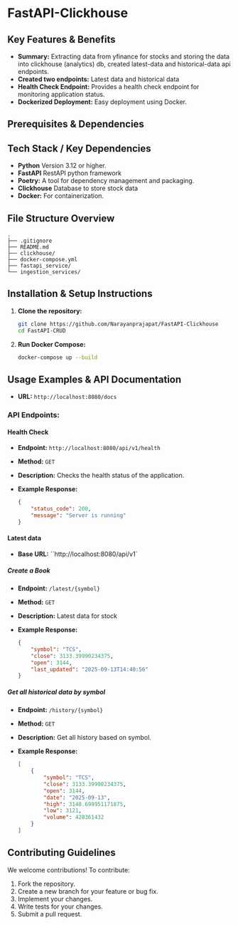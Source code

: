 # FastAPI-Clickhouse

## Key Features & Benefits
- **Summary:** Extracting data from yfinance for stocks and storing the data into clickhouse (analytics) db, created latest-data and historical-data api endpoints.
- **Created two endpoints:** Latest data and historical data
- **Health Check Endpoint:** Provides a health check endpoint for monitoring application status.
- **Dockerized Deployment:** Easy deployment using Docker.
## Prerequisites & Dependencies


## Tech Stack / Key Dependencies

-   **Python** Version 3.12 or higher.
-   **FastAPI** RestAPI python framework
-   **Poetry:** A tool for dependency management and packaging.
-   **Clickhouse** Database to store stock data
-   **Docker:** For containerization.


## File Structure Overview

```text
.
├── .gitignore
├── README.md
├── clickhouse/
├── docker-compose.yml
├── fastapi_service/
└── ingestion_services/
```


## Installation & Setup Instructions

1.  **Clone the repository:**

    ```bash
    git clone https://github.com/Narayanprajapat/FastAPI-Clickhouse
    cd FastAPI-CRUD
    ```

2.  **Run Docker Compose:**

    ```bash
    docker-compose up --build
    ```

## Usage Examples & API Documentation
-   **URL:** `http://localhost:8080/docs`


### API Endpoints:

#### Health Check

-   **Endpoint:** `http://localhost:8080/api/v1/health`
-   **Method:** `GET`
-   **Description:** Checks the health status of the application.
-   **Example Response:**

    ```json
    {
        "status_code": 200,
        "message": "Server is running"
    }
    ```

#### Latest data

-   **Base URL:** ``http://localhost:8080/api/v1`

##### Create a Book

-   **Endpoint:** `/latest/{symbol}`
-   **Method:** `GET`
-   **Description:** Latest data for stock
-   **Example Response:**

    ```json
    {
        "symbol": "TCS",
        "close": 3133.39990234375,
        "open": 3144,
        "last_updated": "2025-09-13T14:40:56"
    }
    ```


##### Get all historical data by symbol

-   **Endpoint:** `/history/{symbol}`
-   **Method:** `GET`
-   **Description:** Get all history based on symbol.


-   **Example Response:**

    ```json
    [
        {
            "symbol": "TCS",
            "close": 3133.39990234375,
            "open": 3144,
            "date": "2025-09-13",
            "high": 3148.699951171875,
            "low": 3121,
            "volume": 428361432
        }
    ]
    ```

## Contributing Guidelines

We welcome contributions! To contribute:

1.  Fork the repository.
2.  Create a new branch for your feature or bug fix.
3.  Implement your changes.
4.  Write tests for your changes.
5.  Submit a pull request.
